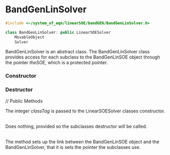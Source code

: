 # BandGenLinSolver

```cpp
#include <~/system_of_eqn/linearSOE/bandGEN/BandGenLinSolver.h>

class BandGenLinSolver: public LinearSOESolver
    MovableObject
    Solver
```


BandGenLinSolver is an abstract class. The BandGenLinSolver class
provides access for each subclass to the BandGenLinSOE object through
the pointer *theSOE*, which is a protected pointer.

### Constructor


### Destructor


// Public Methods



The integer *classTag* is passed to the LinearSOESolver classes
constructor.

\
Does nothing, provided so the subclasses destructor will be called.

\
The method sets up the link between the BandGenLinSOE object and the
BandGenLinSolver, that it is sets the pointer the subclasses use.
